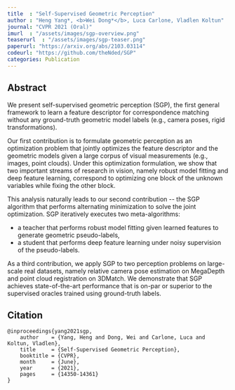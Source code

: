 ```yaml
---
title  : "Self-Supervised Geometric Perception"
author : "Heng Yang*, <b>Wei Dong*</b>, Luca Carlone, Vladlen Koltun"
journal: "CVPR 2021 (Oral)"
imurl  : "/assets/images/sgp-overview.png"
teaserurl  : "/assets/images/sgp-teaser.png"
paperurl: "https://arxiv.org/abs/2103.03114"
codeurl: "https://github.com/theNded/SGP"
categories: Publication
---
```


## Abstract
We present self-supervised geometric perception (SGP), the first general framework to learn a feature descriptor for correspondence matching without any ground-truth geometric model labels (e.g., camera poses, rigid transformations). 

Our first contribution is to formulate geometric perception as an optimization problem that jointly optimizes the feature descriptor and the geometric models given a large corpus of visual measurements (e.g., images, point clouds). 
Under this optimization formulation, we show that two important streams of research in vision, namely robust model fitting and deep feature learning, correspond to optimizing one block of the unknown variables while fixing the other block. 

This analysis naturally leads to our second contribution -- the SGP algorithm that performs alternating minimization to solve the joint optimization. SGP iteratively executes two meta-algorithms: 
- a teacher that performs robust model fitting given learned features to generate geometric pseudo-labels, 
- a student that performs deep feature learning under noisy supervision of the pseudo-labels. 

As a third contribution, we apply SGP to two perception problems on large-scale real datasets, namely relative camera pose estimation on MegaDepth and point cloud registration on 3DMatch. We demonstrate that SGP achieves state-of-the-art performance that is on-par or superior to the supervised oracles trained using ground-truth labels.

## Citation
```
@inproceedings{yang2021sgp,
    author    = {Yang, Heng and Dong, Wei and Carlone, Luca and Koltun, Vladlen},
    title     = {Self-Supervised Geometric Perception},
    booktitle = {CVPR},
    month     = {June},
    year      = {2021},
    pages     = {14350-14361}
}
```